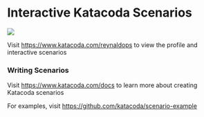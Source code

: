 # Interactive Katacoda Scenarios

[![](http://shields.katacoda.com/katacoda/reynaldops/count.svg)](https://www.katacoda.com/reynaldops "Get your profile on Katacoda.com")

Visit https://www.katacoda.com/reynaldops to view the profile and interactive scenarios

### Writing Scenarios
Visit https://www.katacoda.com/docs to learn more about creating Katacoda scenarios

For examples, visit https://github.com/katacoda/scenario-example
